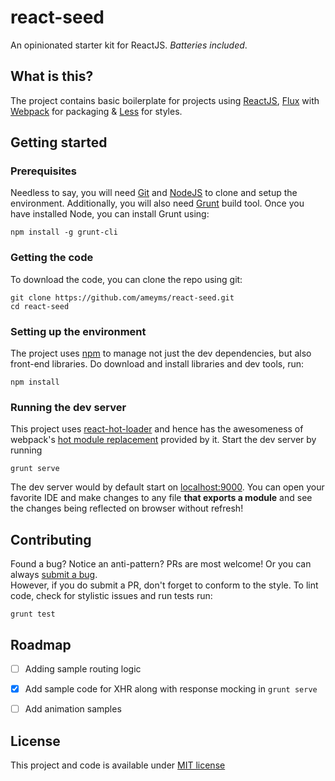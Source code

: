 # react-seed
An opinionated starter kit for ReactJS.
_Batteries included_.

## What is this?
The project contains basic boilerplate for projects using [ReactJS](http://facebook.github.io/react), [Flux](http://facebook.github.io/flux) with [Webpack](http://webpack.github.io/) for packaging &amp; [Less](http://lesscss.org/) for styles.

## Getting started
### Prerequisites
Needless to say, you will need [Git](http://git-scm.com) and [NodeJS](http://nodejs.org) to clone and setup the environment. Additionally, you will also need [Grunt](http://gruntjs.com/) build tool. Once you have installed Node, you can install Grunt using:

```shell
npm install -g grunt-cli
```

### Getting the code
To download the code, you can clone the repo using git:
```shell
git clone https://github.com/ameyms/react-seed.git
cd react-seed
```

### Setting up the environment
The project uses [npm](https://www.npmjs.com) to manage not just the dev dependencies, but also front-end libraries. Do download and install libraries and dev tools, run:
```shell
npm install
```


### Running the dev server
This project uses [react-hot-loader](http://gaearon.github.io/react-hot-loader) and hence has the awesomeness of webpack's [hot module replacement](http://webpack.github.io/docs/hot-module-replacement.html) provided by it.
Start the dev server by running
```shell
grunt serve
```
The dev server would by default start on [localhost:9000](http://localhost:9000).
You can open your favorite IDE and make changes to any file **that exports a module** and see the changes being reflected on browser without refresh!

## Contributing
Found a bug? Notice an anti-pattern? PRs are most welcome! Or you can always [submit a bug](https://github.com/ameyms/react-seed/issues/new "Create new issue").
<br/>
However, if you do submit a PR, don't forget to conform to the style. To lint code, check for stylistic issues and run tests run:

```shell
grunt test
```


## Roadmap
- [ ] Adding sample routing logic
- [x] Add sample code for XHR along with response mocking in `grunt serve`
- [ ] Add animation samples


## License
This project and code is available under [MIT license](https://github.com/ameyms/react-seed/blob/master/LICENSE)
